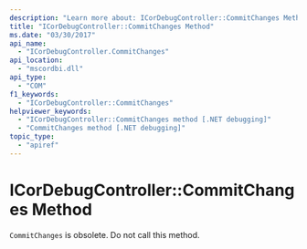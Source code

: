```yaml
---
description: "Learn more about: ICorDebugController::CommitChanges Method"
title: "ICorDebugController::CommitChanges Method"
ms.date: "03/30/2017"
api_name:
  - "ICorDebugController.CommitChanges"
api_location:
  - "mscordbi.dll"
api_type:
  - "COM"
f1_keywords:
  - "ICorDebugController::CommitChanges"
helpviewer_keywords:
  - "ICorDebugController::CommitChanges method [.NET debugging]"
  - "CommitChanges method [.NET debugging]"
topic_type:
  - "apiref"
---
```

# ICorDebugController::CommitChanges Method

`CommitChanges` is obsolete. Do not call this method.
